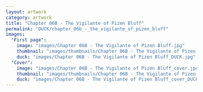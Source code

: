 ```yaml
---
layout: artwork
category: artwork
title: "Chapter 06B - The Vigilante of Pizen Bluff"
permalink: "DUCK/chapter_06b_-_the_vigilante_of_pizen_bluff"
images:
  "First page":
    image: "images/Chapter 06B - The Vigilante of Pizen Bluff.jpg"
    thumbnail: "images/thumbnails/Chapter 06B - The Vigilante of Pizen Bluff.jpg"
    duck: "images/Chapter 06B - The Vigilante of Pizen Bluff_DUCK.jpg"
  "Cover":
    image: "images/Chapter 06B - The Vigilante of Pizen Bluff_cover.jpg"
    thumbnail: "images/thumbnails/Chapter 06B - The Vigilante of Pizen Bluff_cover.jpg"
    duck: "images/Chapter 06B - The Vigilante of Pizen Bluff_cover_DUCK.jpg"
---
```

